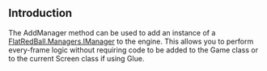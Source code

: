 ## Introduction

The AddManager method can be used to add an instance of a [FlatRedBall.Managers.IManager](/frb/docs/index.php?title=FlatRedBall.Managers.IManager "FlatRedBall.Managers.IManager") to the engine. This allows you to perform every-frame logic without requiring code to be added to the Game class or to the current Screen class if using Glue.

